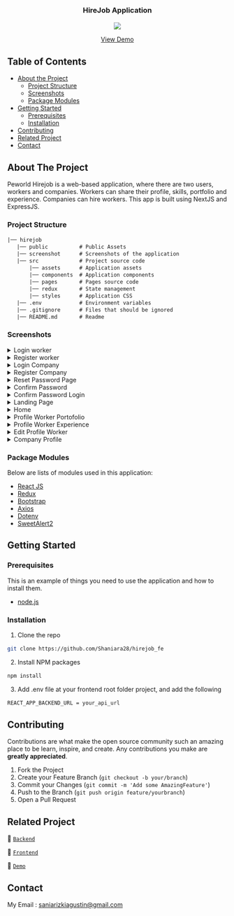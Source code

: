 <br />
<p align="center">

  <h3 align="center">HireJob Application</h3>
  <p align="center">
    <image align="center" width="100" src='/src/assets/image/Logo_Purple.png' />
  </p>
  <p align="center">
    <a href="https://hirejob-fe-snowy.vercel.app/">View Demo</a>
  </p>
</p>

<!-- TABLE OF CONTENTS -->

## Table of Contents

- [About the Project](#about-the-project)
  - [Project Structure](#project-structure)
  - [Screenshots](#screenshots)
  - [Package Modules](#package-modules)
- [Getting Started](#getting-started)
  - [Prerequisites](#prerequisites)
  - [Installation](#installation)
- [Contributing](#contributing)
- [Related Project](#related-project)
- [Contact](#contact)

<!-- ABOUT THE PROJECT -->

## About The Project

Peworld Hirejob is a web-based application, where there are two users, workers and companies. Workers can share their profile, skills, portfolio and experience. Companies can hire workers. This app is built using NextJS and ExpressJS.

### Project Structure

```
|── hirejob
   |── public          # Public Assets
   |── screenshot      # Screenshots of the application
   |── src             # Project source code
       |── assets      # Application assets
       |── components  # Application components
       |── pages       # Pages source code
       |── redux       # State management
       |── styles      # Application CSS
   |── .env            # Environment variables
   |── .gitignore      # Files that should be ignored
   |── README.md       # Readme
```

### Screenshots

<details>
  <summary>
    Login worker
  </summary>
<img src="./screenshot/login-pekerja.PNG" alt="login worker" />
</details>

<details>
  <summary>
    Register worker
  </summary>
<img src="./screenshot/register-pekerja.PNG" alt="register worker" />
</details>

<details>
  <summary>
    Login Company
  </summary>
<img src="./screenshot/login-perusahaan.PNG" alt="login company" />
</details>

<details>
  <summary>
    Register Company
  </summary>
<img src="./screenshot/register-perusahaan.PNG" alt="register company" />
</details>

<details>
  <summary>
    Reset Password Page
  </summary>
<img src="./screenshot/reset-password.PNG" alt="reset password" />
</details>

<details>
  <summary>
    Confirm Password
  </summary>
<img src="./screenshot/confirm-password.PNG" alt="confirm password" />
</details>

<details>
  <summary>
    Confirm Password Login
  </summary>
<img src="./screenshot/confirm-password-login.PNG" alt="confirm password login" />
</details>

<details>
  <summary>
    Landing Page
  </summary>
<img src="./screenshot/landing-page.PNG" alt="landing page" />
</details>

<details>
  <summary>
    Home
  </summary>
<img src="./screenshot/home.PNG" alt="home" />
</details>

<details>
  <summary>
    Profile Worker Portofolio
  </summary>
<img src="./screenshot/profile-portofolio.PNG" alt="profile portofolio" />
</details>

<details>
  <summary>
    Profile Worker Experience
  </summary>
<img src="./screenshot/profile-pengalaman-kerja.PNG" alt="profile experience" />
</details>

<details>
  <summary>
    Edit Profile Worker
  </summary>
<img src="./screenshot/edit-profile-pekerja.PNG" alt="edit profile" />
</details>

<details>
  <summary>
    Company Profile
  </summary>
<img src="./screenshot/profile-perusahaan.PNG" alt="company profile" />
</details>

### Package Modules

Below are lists of modules used in this application:

- [React JS](https://reactjs.org/)
- [Redux](https://redux.js.org/)
- [Bootstrap](https://getbootstrap.com/)
- [Axios](https://axios-http.com/)
- [Dotenv](https://www.npmjs.com/package/dotenv)
- [SweetAlert2](https://sweetalert2.github.io/)

<!-- GETTING STARTED -->

## Getting Started

### Prerequisites

This is an example of things you need to use the application and how to install them.

- [node.js](https://nodejs.org/en/download/)

### Installation

1. Clone the repo

```sh
git clone https://github.com/Shaniara28/hirejob_fe
```

2. Install NPM packages

```sh
npm install
```

3. Add .env file at your frontend root folder project, and add the following

```sh
REACT_APP_BACKEND_URL = your_api_url

```

<!-- CONTRIBUTING -->

## Contributing

Contributions are what make the open source community such an amazing place to be learn, inspire, and create. Any contributions you make are **greatly appreciated**.

1. Fork the Project
2. Create your Feature Branch (`git checkout -b your/branch`)
3. Commit your Changes (`git commit -m 'Add some AmazingFeature'`)
4. Push to the Branch (`git push origin feature/yourbranch`)
5. Open a Pull Request

<!-- Related Project -->

## Related Project

:rocket: [`Backend`](https://github.com/Shaniara28/hirejob_be)

:rocket: [`Frontend`](https://github.com/Shaniara28/hirejob_fe)

:rocket: [`Demo`](https://hirejob-fe-snowy.vercel.app/)

<!-- CONTACT -->

## Contact

My Email : saniarizkiagustin@gmail.com
